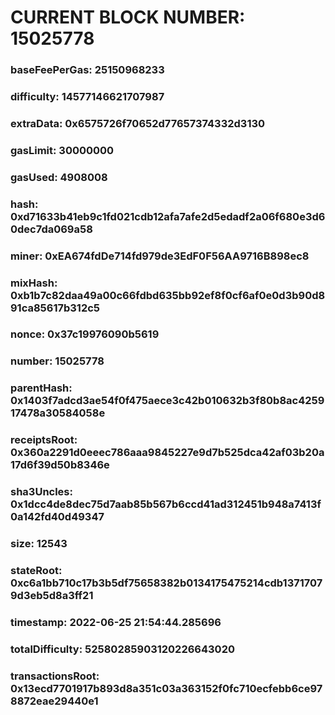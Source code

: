 # CURRENT BLOCK NUMBER: 15025778

### baseFeePerGas: 25150968233
### difficulty: 14577146621707987
### extraData: 0x6575726f70652d77657374332d3130
### gasLimit: 30000000
### gasUsed: 4908008
### hash: 0xd71633b41eb9c1fd021cdb12afa7afe2d5edadf2a06f680e3d60dec7da069a58
### miner: 0xEA674fdDe714fd979de3EdF0F56AA9716B898ec8
### mixHash: 0xb1b7c82daa49a00c66fdbd635bb92ef8f0cf6af0e0d3b90d891ca85617b312c5
### nonce: 0x37c19976090b5619
### number: 15025778
### parentHash: 0x1403f7adcd3ae54f0f475aece3c42b010632b3f80b8ac425917478a30584058e
### receiptsRoot: 0x360a2291d0eeec786aaa9845227e9d7b525dca42af03b20a17d6f39d50b8346e
### sha3Uncles: 0x1dcc4de8dec75d7aab85b567b6ccd41ad312451b948a7413f0a142fd40d49347
### size: 12543
### stateRoot: 0xc6a1bb710c17b3b5df75658382b0134175475214cdb13717079d3eb5d8a3ff21
### timestamp: 2022-06-25 21:54:44.285696
### totalDifficulty: 52580285903120226643020
### transactionsRoot: 0x13ecd7701917b893d8a351c03a363152f0fc710ecfebb6ce978872eae29440e1
